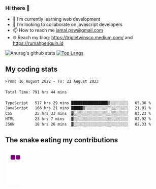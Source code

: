 ### Hi there 👋

<!--
**padepokanpenguin/padepokanpenguin** is a ✨ _special_ ✨ repository because its `README.md` (this file) appears on your GitHub profile.
-->

- 🌱 I’m currently learning  web development
- 👯 I’m looking to collaborate on javascript developers
- 📫 How to reach me jamal.psw@gmail.com
- 🌐 Reach my blog:
   https://tripletwinsco.medium.com/ and
   https://rumahpenguin.id

![Anurag's github stats](https://github-readme-stats.vercel.app/api?username=padepokanpenguin&count_private=true&disable_animations=false&show_icons=true&theme=default)
[![Top Langs](https://github-readme-stats.vercel.app/api/top-langs/?username=padepokanpenguin&theme=default&layout=compact)](https://github.com/padepokanpenguin)

## My coding stats

<!--START_SECTION:waka-->

```txt
From: 16 August 2022 - To: 21 August 2023

Total Time: 791 hrs 44 mins

TypeScript   517 hrs 29 mins ████████████████▒░░░░░░░░   65.36 %
JavaScript   166 hrs 21 mins █████▒░░░░░░░░░░░░░░░░░░░   21.01 %
CSS          25 hrs 33 mins  ▓░░░░░░░░░░░░░░░░░░░░░░░░   03.23 %
HTML         23 hrs 7 mins   ▓░░░░░░░░░░░░░░░░░░░░░░░░   02.92 %
JSON         18 hrs 26 mins  ▓░░░░░░░░░░░░░░░░░░░░░░░░   02.33 %
```

<!--END_SECTION:waka-->


## The snake eating my contributions
![snake gif](https://github.com/padepokanpenguin/padepokanpenguin/blob/output/github-contribution-grid-snake.gif)
